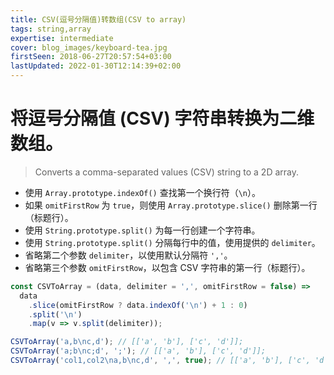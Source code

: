 ```yaml
---
title: CSV(逗号分隔值)转数组(CSV to array)
tags: string,array
expertise: intermediate
cover: blog_images/keyboard-tea.jpg
firstSeen: 2018-06-27T20:57:54+03:00
lastUpdated: 2022-01-30T12:14:39+02:00
---
```


# 将逗号分隔值 (CSV) 字符串转换为二维数组。
> Converts a comma-separated values (CSV) string to a 2D array.

- 使用 `Array.prototype.indexOf()` 查找第一个换行符（`\n`）。
- 如果 `omitFirstRow` 为 `true`，则使用 `Array.prototype.slice()` 删除第一行（标题行）。
- 使用 `String.prototype.split()` 为每一行创建一个字符串。
- 使用 `String.prototype.split()` 分隔每行中的值，使用提供的 `delimiter`。
- 省略第二个参数 `delimiter`，以使用默认分隔符 `','`。
- 省略第三个参数 `omitFirstRow`，以包含 CSV 字符串的第一行（标题行）。

```js
const CSVToArray = (data, delimiter = ',', omitFirstRow = false) =>
  data
    .slice(omitFirstRow ? data.indexOf('\n') + 1 : 0)
    .split('\n')
    .map(v => v.split(delimiter));
```

```js
CSVToArray('a,b\nc,d'); // [['a', 'b'], ['c', 'd']];
CSVToArray('a;b\nc;d', ';'); // [['a', 'b'], ['c', 'd']];
CSVToArray('col1,col2\na,b\nc,d', ',', true); // [['a', 'b'], ['c', 'd']];
```
